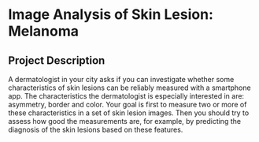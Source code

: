 # Image Analysis of Skin Lesion: Melanoma

## Project Description

A dermatologist in your city asks if you can investigate whether some characteristics of skin lesions can be reliably measured with a smartphone app. The characteristics the dermatologist is especially interested in are: asymmetry, border and color. Your goal is first to measure two or more of these characteristics in a set of skin lesion images.
Then you should try to assess how good the measurements are, for example, by predicting the diagnosis of the skin lesions based on these features.
